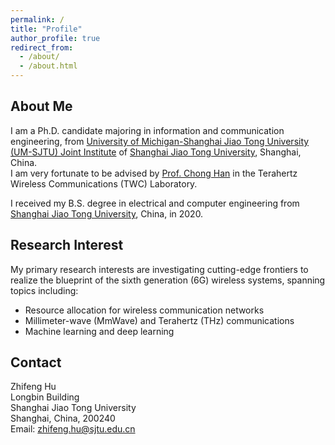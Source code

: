 ```yaml
---
permalink: /
title: "Profile"
author_profile: true
redirect_from: 
  - /about/
  - /about.html
---
```


About Me
-----

I am a Ph.D. candidate majoring in information and communication engineering, from [University of Michigan-Shanghai Jiao Tong University (UM-SJTU) Joint Institute](https://www.ji.sjtu.edu.cn/) of [Shanghai Jiao Tong University](https://www.sjtu.edu.cn/), Shanghai, China.\
I am very fortunate to be advised by [Prof. Chong Han](https://sites.ji.sjtu.edu.cn/chonghan/) in the Terahertz Wireless Communications (TWC) Laboratory.

I received my B.S. degree in electrical and computer engineering from [Shanghai Jiao Tong University](https://www.sjtu.edu.cn/), China, in 2020.

Research Interest
-----
My primary research interests are investigating cutting-edge frontiers to realize the blueprint of the sixth generation (6G) wireless systems, spanning topics including:
 - Resource allocation for wireless communication networks
 - Millimeter-wave (MmWave) and Terahertz (THz) communications
 - Machine learning and deep learning

Contact
-----
Zhifeng Hu\
Longbin Building\
Shanghai Jiao Tong University\
Shanghai, China, 200240\
Email: [zhifeng.hu\@sjtu.edu.cn](mailto:zhifeng.hu@sjtu.edu.cn)
